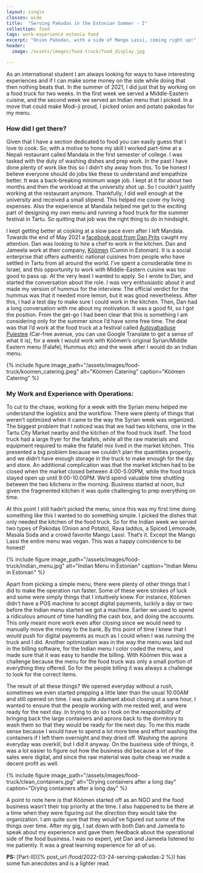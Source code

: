 ```yaml
---
layout: single
classes: wide
title:  "Serving Pakodas in the Estonian Summer - I"
collection: food
tags: work-experience estonia food
excerpt: "Onion Pakodas, with a side of Mango Lassi, coming right up!"
header:
  image: /assets/images/food-truck/food_display.jpg

---
```


As an international student I am always looking for ways to have interesting experiences and if I can make some money on the side while doing that then nothing beats that. In the summer of 2021, I did just that by working on a food truck for two weeks. In the first week we served a Middle-Eastern cuisine, and the second week we served an Indian menu that I picked. In a move that could make Modi-ji proud, I picked onion and potato pakodas for my menu.

### How did I get there?
Given that I have a section dedicated to food you can easily guess that I love to cook. So, with a motive to hone my skill I worked part-time at a Nepali restaurant called Mandala in the first semester of college. I was tasked with the duty of washing dishes and prep work. In the past I have done plenty of work like this so I didn’t shy away from this. To be honest I believe everyone should do jobs like these to understand and empathize better. It was a back-breaking minimum wage job. I kept at it for about two months and then the workload at the university shot up. So I couldn’t justify working at the restaurant anymore. Thankfully, I did well enough at the university and received a small stipend. This helped me cover my living expenses. Also the experience at Mandala helped me get to the exciting part of designing my own menu and running a food truck for the summer festival in Tartu. So quitting that job was the right thing to do in hindsight.

I kept getting better at cooking at a slow pace even after I left Mandala. Towards the end of May 2021 a [facebook post from Dan Prits](https://www.facebook.com/groups/566151516818945/posts/3453434658090602/) caught my attention. Dan was looking to hire a chef to work in the kitchen. Dan and Jameela work at their company, [Köömen](https://koomen.ee/) (Cumin in Estonian). It is a social enterprise that offers authentic national cuisines from people who have settled in Tartu from all around the world. I’ve spent a considerable time in Israel, and this opportunity to work with Middle-Eastern cuisine was too good to pass up. At the very least I wanted to apply. So I wrote to Dan, and started the conversation about the role. I was very enthusiastic about it and made my version of hummus for the interview. The official verdict for the hummus was that it needed more lemon, but it was good nevertheless. After this, I had a test day to make sure I could work in the kitchen. Then, Dan had a long conversation with me about my motivation. It was a good fit, so I got the position. From the get-go I had been clear that this is something I am considering only for the summer since I’d have some free time. The deal was that I’d work at the food truck at a festival called [Autovabaduse Puiestee](https://www.tartu.ee/et/autovabadus) (Car-free avenue, you can use Google Translate to get a sense of what it is), for a week I would work with Köömen’s original Syrian/Middle Eastern menu (Falafel, Hummus etc) and the week after I would do an Indian menu.

{% include figure image_path="/assets/images/food-truck/koomen_catering.jpeg" alt="Köömen Catering" caption="Köömen Catering" %}

### My Work and Experience with Operations:
To cut to the chase, working for a week with the Syrian menu helped me understand the logistics and the workflow. There were plenty of things that weren’t optimized when it came to the way the Syrian week was organized. The biggest problem that I noticed was that we had two kitchens, one in the Tartu City Market nearby and the kitchen of the food truck itself. The food truck had a large fryer for the falafels, while all the raw materials and equipment required to make the falafel mix lived in the market kitchen. This presented a big problem because we couldn’t plan the quantities properly, and we didn’t have enough storage in the truck to make enough for the day and store. An additional complication was that the market kitchen had to be closed when the market closed between 4:00-5:00PM, while the food truck stayed open up until 9:00-10:00PM. We’d spend valuable time shuttling between the two kitchens in the morning. Business started at noon, but given the fragmented kitchen it was quite challenging to prep everything on time.

At this point I still hadn’t picked the menu, since this was my first time doing something like this I wanted to do something simple. I picked the dishes that only needed the kitchen of the food truck. So for the Indian week we served two types of Pakodas (Onion and Potato), Rava laddus, a Spiced Lemonade, Masala Soda and a crowd favorite Mango Lassi. That’s it. Except the Mango Lassi the entire menu was vegan. This was a happy coincidence to be honest!

{% include figure image_path="/assets/images/food-truck/indian_menu.jpg" alt="Indian Menu in Estonian" caption="Indian Menu in Estonian" %}

Apart from picking a simple menu, there were plenty of other things that I did to make the operation run faster. Some of these were strokes of luck and some were simply things that I intuitively knew. For instance, Köömen didn’t have a POS machine to accept digital payments, luckily a day or two before the Indian menu started we got a machine. Earlier we used to spend a ridiculous amount of time handling the cash box, and doing the accounts. This only meant more work even after closing since we would need to manually move the money to the bank. By this point of time I knew that I would push for digital payments as much as I could when I was running the truck and I did. Another optimization was in the way the menu was laid out in the billing software, for the Indian menu I color coded the menu, and made sure that it was easy to handle the billing. With Köömen this was a challenge because the menu for the food truck was only a small portion of everything they offered. So for the people billing it was always a challenge to look for the correct items.

The result of all these things? We opened everyday without a rush, sometimes we even started prepping a little later than the usual 10:00AM and still opened on time. I was quite adamant about closing at a sane hour, I wanted to ensure that the people working with me rested well, and were ready for the next day. In trying to do so I took on the responsibility of bringing back the large containers and aprons back to the dormitory to wash them so that they would be ready for the next day. To me this made sense because I would have to spend a lot more time and effort washing the containers if I left them overnight and they dried off. Washing the aprons everyday was overkill, but I did it anyway. On the business side of things, it was a lot easier to figure out how the business did because a lot of the sales were digital, and since the raw material was quite cheap we made a decent profit as well.

{% include figure image_path="/assets/images/food-truck/clean_containers.jpg" alt="Drying containers after a long day" caption="Drying containers after a long day" %}


A point to note here is that Köömen started off as an NGO and the food business wasn’t their top priority at the time. I also happened to be there at a time when they were figuring out the direction they would take the organization. I am quite sure that they would’ve figured out some of the things over time. After my gig, I sat down with both Dan and Jameela to speak about my experience and gave them feedback about the operational side of the food business. I was no expert, yet Dan and Jameela listened to me patiently. It was a great learning experience for all of us.

**PS:** [Part-II]({% post_url /food/2022-03-24-serving-pakodas-2 %}) has some fun anecdotes and is a lighter read.
